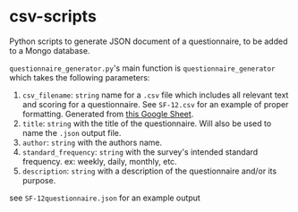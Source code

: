# csv-scripts

Python scripts to generate JSON document of a questionnaire, to be added to a Mongo database.

`questionnaire_generator.py`'s main function is
`questionnaire_generator` which takes the following parameters:
1. `csv_filename`: `string` name for a `.csv` file which includes all relevant text and scoring for a questionnaire. See `SF-12.csv` for an example of proper formatting. Generated from [this Google Sheet](https://docs.google.com/spreadsheets/d/1QSqy19XCddhdCWZ7mWeo-4cOWPriJMeyZc9HENoJ3hA/edit?usp=sharing).
2. `title`: `string` with the title of the questionnaire. Will also be used to name the `.json` output file.
3. `author`: `string` with the authors name. 
4. `standard_frequency`: `string` with the survey's intended standard frequency. ex: weekly, daily, monthly, etc.
5. `description`: `string` with a description of the questionnaire and/or its purpose.

see `SF-12questionnaire.json` for an example output
